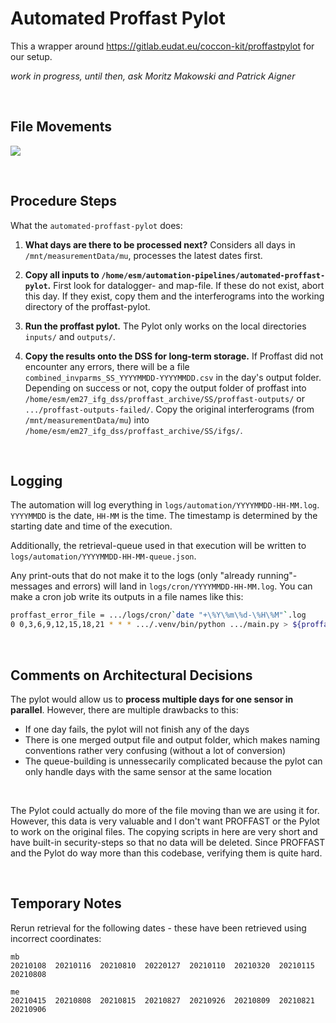 # Automated Proffast Pylot

This a wrapper around https://gitlab.eudat.eu/coccon-kit/proffastpylot for our setup.

_work in progress, until then, ask Moritz Makowski and Patrick Aigner_

<br/>

## File Movements

![](/docs/architecture.png)

<br/>

## Procedure Steps

What the `automated-proffast-pylot` does:

1. **What days are there to be processed next?** Considers all days in `/mnt/measurementData/mu`, processes the latest dates first.

2. **Copy all inputs to `/home/esm/automation-pipelines/automated-proffast-pylot`.** First look for datalogger- and map-file. If these do not exist, abort this day. If they exist, copy them and the interferograms into the working directory of the proffast-pylot.

3. **Run the proffast pylot.** The Pylot only works on the local directories `inputs/` and `outputs/`.

4. **Copy the results onto the DSS for long-term storage.** If Proffast did not encounter any errors, there will be a file `combined_invparms_SS_YYYYMMDD-YYYYMMDD.csv` in the day's output folder. Depending on success or not, copy the output folder of proffast into `/home/esm/em27_ifg_dss/proffast_archive/SS/proffast-outputs/` or `.../proffast-outputs-failed/`. Copy the original interferograms (from `/mnt/measurementData/mu`) into `/home/esm/em27_ifg_dss/proffast_archive/SS/ifgs/`.

<br/>

## Logging

The automation will log everything in `logs/automation/YYYYMMDD-HH-MM.log`. `YYYYMMDD` is the date, `HH-MM` is the time. The timestamp is determined by the starting date and time of the execution.

Additionally, the retrieval-queue used in that execution will be written to `logs/automation/YYYYMMDD-HH-MM-queue.json`.

Any print-outs that do not make it to the logs (only "already running"-messages and errors) will land in `logs/cron/YYYYMMDD-HH-MM.log`. You can make a cron job write its outputs in a file names like this:

```bash
proffast_error_file = .../logs/cron/`date "+\%Y\%m\%d-\%H\%M"`.log
0 0,3,6,9,12,15,18,21 * * * .../.venv/bin/python .../main.py > ${proffast_error_file}
```

<br/>

## Comments on Architectural Decisions

The pylot would allow us to **process multiple days for one sensor in parallel**. However, there are multiple drawbacks to this:

-   If one day fails, the pylot will not finish any of the days
-   There is one merged output file and output folder, which makes naming conventions rather very confusing (without a lot of conversion)
-   The queue-building is unnessecarily complicated because the pylot can only handle days with the same sensor at the same location

<br/>

The Pylot could actually do more of the file moving than we are using it for. However, this data is very valuable and I don't want PROFFAST or the Pylot to work on the original files. The copying scripts in here are very short and have built-in security-steps so that no data will be deleted. Since PROFFAST and the Pylot do way more than this codebase, verifying them is quite hard.

<br/>

## Temporary Notes

Rerun retrieval for the following dates - these have been retrieved using incorrect coordinates:

```
mb
20210108  20210116  20210810  20220127  20210110  20210320  20210115  20210808

me
20210415  20210808  20210815  20210827  20210926  20210809  20210821  20210906
```
